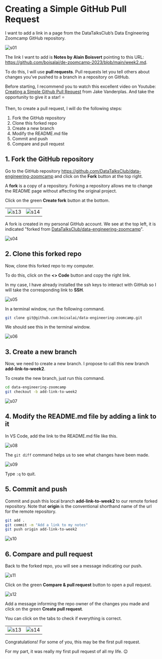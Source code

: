 # Creating a Simple GitHub Pull Request

I want to add a link in a page from the DataTalksClub’s Data Engineering Zoomcamp GitHub repository.

![s01](dtc/pull-request/s01.png)

The link I want to add is **Notes by Alain Boisvert** pointing to this URL:
<https://github.com/boisalai/de-zoomcamp-2023/blob/main/week2.md>.

To do this, I will use **pull requests**.
Pull requests let you tell others about changes you’ve pushed to a branch in a repository on GitHub.

Before starting, I recommend you to watch this excellent video on Youtube: [Creating a Simple Github Pull
Request](https://www.youtube.com/watch?v=rgbCcBNZcdQ) from Jake Vanderplas. And take the opportunity to give it a star!
:star:

Then, to create a pull request, I will do the following steps:

1. Fork the GitHub repository
2. Clone this forked repo
3. Create a new branch
4. Modify the README.md file
5. Commit and push
6. Compare and pull request

## 1. Fork the GitHub repository

Go to the GitHub repository <https://github.com/DataTalksClub/data-engineering-zoomcamp> and click on the **Fork**
button at the top right.

A **fork** is a copy of a repository. Forking a repository allows me to change the README page without affecting the
original project.

Click on the green **Create fork** button at the bottom.

|                                  |                                  |
|----------------------------------|----------------------------------|
| ![s13](dtc/pull-request/s02.png) | ![s14](dtc/pull-request/s03.png) |

A fork is created in my personal GitHub account. We see at the top left, it is indicated "forked from
[DataTalksClub/data-engineering-zoomcamp](https://github.com/DataTalksClub/data-engineering-zoomcamp)".

![s04](dtc/pull-request/s04.png)

## 2. Clone this forked repo

Now, clone this forked repo to my computer.

To do this, click on the **\<\> Code** button and copy the right link.

In my case, I have already installed the ssh keys to interact with GitHub so I will take the corresponding link to
**SSH**.

![s05](dtc/pull-request/s05.png)

In a terminal window, run the following command.

``` bash
git clone git@github.com:boisalai/data-engineering-zoomcamp.git
```

We should see this in the terminal window.

![s06](dtc/pull-request/s06.png)

## 3. Create a new branch

Now, we need to create a new branch. I propose to call this new branch **add-link-to-week2**.

To create the new branch, just run this command.

``` bash
cd data-engineering-zoomcamp
git checkout -b add-link-to-week2
```

![s07](dtc/pull-request/s07.png)

## 4. Modify the README.md file by adding a link to it

In VS Code, add the link to the README.md file like this.

![s08](dtc/pull-request/s08.png)

The `git diff` command helps us to see what changes have been made.

![s09](dtc/pull-request/s09.png)

Type `:q` to quit.

## 5. Commit and push

Commit and push this local branch **add-link-to-week2** to our remote forked repository. Note that **origin** is the
conventional shorthand name of the url for the remote repository.

```bash
git add .
git commit -m "Add a link to my notes"
git push origin add-link-to-week2
```

![s10](dtc/pull-request/s10.png)

## 6. Compare and pull request

Back to the forked repo, you will see a message indicating our push.

![s11](dtc/pull-request/s11.png)

Click on the green **Compare & pull request** button to open a pull request.

![s12](dtc/pull-request/s12.png)

Add a message informing the repo owner of the changes you made and click on the green **Create pull request**.

You can click on the tabs to check if everything is correct.

|                                  |                                  |
|----------------------------------|----------------------------------|
| ![s13](dtc/pull-request/s13.png) | ![s14](dtc/pull-request/s14.png) |

Congratulations! For some of you, this may be the first pull request.

For my part, it was really my first pull request of all my life. :wink:
